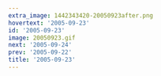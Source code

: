 ```yaml
---
extra_image: 1442343420-20050923after.png
hovertext: '2005-09-23'
id: '2005-09-23'
image: 20050923.gif
next: '2005-09-24'
prev: '2005-09-22'
title: '2005-09-23'
---
```

